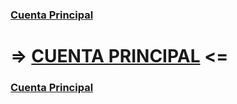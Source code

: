 ### [Cuenta Principal](https://github.com/isinicolle)


### <h1> => <a href="https://github.com/isinicolle">CUENTA PRINCIPAL</a> <= </h1> 

  
### [Cuenta Principal](https://github.com/isinicolle)
